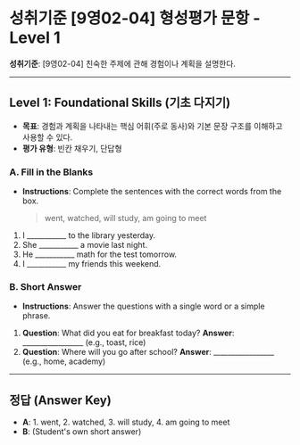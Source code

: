 # 성취기준 [9영02-04] 형성평가 문항 - Level 1

**성취기준**: [9영02-04] 친숙한 주제에 관해 경험이나 계획을 설명한다.

---

## Level 1: Foundational Skills (기초 다지기)

*   **목표**: 경험과 계획을 나타내는 핵심 어휘(주로 동사)와 기본 문장 구조를 이해하고 사용할 수 있다.
*   **평가 유형**: 빈칸 채우기, 단답형

### A. Fill in the Blanks

*   **Instructions**: Complete the sentences with the correct words from the box.
    > went, watched, will study, am going to meet

1.  I ___________ to the library yesterday.
2.  She ___________ a movie last night.
3.  He ___________ math for the test tomorrow.
4.  I ___________ my friends this weekend.

### B. Short Answer

*   **Instructions**: Answer the questions with a single word or a simple phrase.

1.  **Question**: What did you eat for breakfast today?
    **Answer**: _________________ (e.g., toast, rice)
2.  **Question**: Where will you go after school?
    **Answer**: _________________ (e.g., home, academy)

---

## 정답 (Answer Key)

*   **A**: 1. went, 2. watched, 3. will study, 4. am going to meet
*   **B**: (Student's own short answer)
